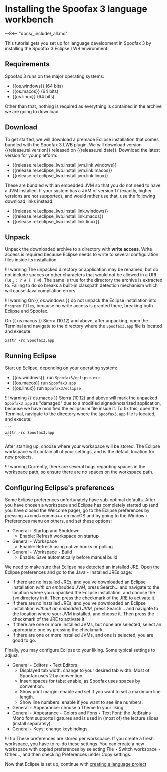 # Installing the Spoofax 3 language workbench

--8<-- "docs/_include/_all.md"

This tutorial gets you set up for language development in Spoofax 3 by installing the Spoofax 3 Eclipse LWB environment.

## Requirements

Spoofax 3 runs on the major operating systems:

* {{os.windows}} (64 bits)
* {{os.macos}} (64 bits)
* {{os.linux}} (64 bits)

Other than that, nothing is required as everything is contained in the archive we are going to download.

## Download

To get started, we will download a premade Eclipse installation that comes bundled with the Spoofax 3 LWB plugin. We will download version {{release.rel.version}} released on {{release.rel.date}}. Download the latest version for your platform:

* {{release.rel.eclipse_lwb.install.jvm.link.windows}}
* {{release.rel.eclipse_lwb.install.jvm.link.macos}}
* {{release.rel.eclipse_lwb.install.jvm.link.linux}}

These are bundled with an embedded JVM so that you do not need to have a JVM installed. If your system has a JVM of version 17 (exactly, higher versions are not supported), and would rather use that, use the following download links instead:

* {{release.rel.eclipse_lwb.install.link.windows}}
* {{release.rel.eclipse_lwb.install.link.macos}}
* {{release.rel.eclipse_lwb.install.link.linux}}

## Unpack

Unpack the downloaded archive to a directory with **write access**. Write access is required because Eclipse needs to write to several configuration files inside its installation.

!!! warning
    The unpacked directory or application may be renamed, but do not include spaces or other characters that would not be allowed in a URI (i.e., `: ? # [ ] @`). The same is true for the directory the archive is extracted to. Failing to do so breaks a built-in classpath detection mechanism which will cause Java compilation errors.

!!! warning
    On {{ os.windows }} do not unpack the Eclipse installation into `Program Files`, because no write access is granted there, breaking both Eclipse and Spoofax.

On {{ os.macos }} Sierra (10.12) and above, after unpacking, open the Terminal and navigate to the directory where the `Spoofax3.app` file is located and execute:

```shell
xattr -rc Spoofax3.app
```

## Running Eclipse

Start up Eclipse, depending on your operating system:

* {{os.windows}}: run `Spoofax3/eclipse.exe`
* {{os.macos}} run `Spoofax3.app`
* {{os.linux}} run `Spoofax3/eclipse`

!!! warning
    {{ os.macos }} Sierra (10.12) and above will mark the unpacked `Spoofax3.app` as "damaged" due to a modified signed/notarized application, because we have modified the eclipse.ini file inside it. To fix this, open the Terminal, navigate to the directory where the `Spoofax3.app` file is located, and execute:

    ```
    xattr -rc Spoofax3.app
    ```

After starting up, choose where your workspace will be stored. The Eclipse workspace will contain all of your settings, and is the default location for new projects.

!!! warning
    Currently, there are several bugs regarding spaces in the workspace path, so ensure there are no spaces on the workspace path.

## Configuring Eclipse's preferences

Some Eclipse preferences unfortunately have sub-optimal defaults. After you have chosen a workspace and Eclipse has completely started up (and you have closed the Welcome page), go to the Eclipse preferences by pressing ++cmd+comma++ on macOS and by going to the <span class="guilabel">Window ‣ Preferences</span> menu on others, and set these options:

* <span class="guilabel">General ‣ Startup and Shutdown</span>
    * Enable: <span class="guilabel">Refresh workspace on startup</span>
* <span class="guilabel">General ‣ Workspace</span>
    * Enable: <span class="guilabel">Refresh using native hooks or polling</span>
* <span class="guilabel">General ‣ Workspace ‣ Build</span>
    * Enable: <span class="guilabel">Save automatically before manual build</span>

We need to make sure that Eclipse has detected an installed JRE. Open the Eclipse preferences and go to the <span class="guilabel">Java ‣ Installed JREs</span> page:

* If there are no installed JREs, and you've downloaded an Eclipse installation *with an embedded JVM*, press <span class="guilabel">Search...</span> and navigate to the location where you unpacked the Eclipse installation, and choose the `jvm` directory in it. Then press the checkmark of the JRE to activate it.
* If there are no installed JREs, and you've downloaded an Eclipse installation *without an embedded JVM*, press <span class="guilabel">Search...</span> and navigate to the location where your JVM installed, and choose it. Then press the checkmark of the JRE to activate it.
* If there are one or more installed JVMs, but none are selected, select an appropriate one by pressing the checkmark.
* If there are one or more installed JVMs, and one is selected, you are good to go.

Finally, you may configure Eclipse to your liking.
Some typical settings to adjust:

* <span class="guilabel">General ‣ Editors ‣ Text Editors</span>
    * <span class="guilabel">Displayed tab width</span>: change to your desired tab width. Most of Spoofax uses 2 by convention.
    * <span class="guilabel">Insert spaces for tabs</span>: enable, as Spoofax uses spaces by convention.
    * <span class="guilabel">Show print margin</span>: enable and set if you want to set a maximum line length.
    * <span class="guilabel">Show line numbers</span>: enable if you want to see line numbers.
* <span class="guilabel">General ‣ Appearance</span>: choose a Theme to your liking.
* <span class="guilabel">General ‣ Appearance ‣ Colors and Fons ‣ Text Font</span>: the JetBrains Mono font supports ligatures and is used in (most of) the lecture slides (install separately).
* <span class="guilabel">General ‣ Keys</span>: change keybindings.


!!! tip
    These preferences are stored per workspace. If you create a fresh workspace, you have to re-do these settings. You can create a new workspace with copied preferences by selecting <span class="guilabel">File ‣ Switch workspace ‣ Other...</span>, and then checking <span class="guilabel">Preferences</span> under <span class="guilabel">Copy settings</span>.

Now that Eclipse is set up, continue with [creating a language project](create_language_project.md)
